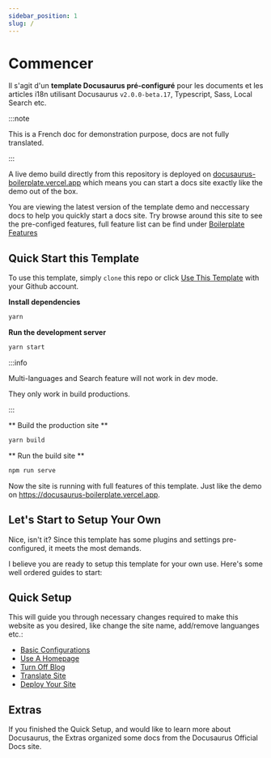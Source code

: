 ```yaml
---
sidebar_position: 1
slug: /
---
```


# Commencer

Il s'agit d'un **template Docusaurus pré-configuré** pour les documents et les articles i18n utilisant Docusaurus `v2.0.0-beta.17`, Typescript, Sass, Local Search etc.

:::note

This is a French doc for demonstration purpose, docs are not fully translated.

:::

A live demo build directly from this repository is deployed on [docusaurus-boilerplate.vercel.app](https://docusaurus-boilerplate.vercel.app) which means you can start a docs site exactly like the demo out of the box.

You are viewing the latest version of the template demo and neccessary docs to help you quickly start a docs site. Try browse around this site to see the pre-configed features, full feature list can be find under [Boilerplate Features](./features.md)

## Quick Start this Template

To use this template, simply `clone` this repo or click [Use This Template](https://github.com/arisac/docusaurus-boilerplate/generate) with your Github account.

**Install dependencies**

```bash
yarn
```

**Run the development server**

```bash
yarn start
```

:::info

Multi-languages and Search feature will not work in dev mode.

They only work in build productions.

:::

** Build the production site **

```bash
yarn build
```

** Run the build site **

```bash
npm run serve
```

Now the site is running with full features of this template. Just like the demo on https://docusaurus-boilerplate.vercel.app.

## Let's Start to Setup Your Own

Nice, isn't it? Since this template has some plugins and settings pre-configured, it meets the most demands.

I believe you are ready to setup this template for your own use. Here's some well ordered guides to start:

## Quick Setup

This will guide you through necessary changes required to make this website as you desired, like change the site name, add/remove languanges etc.:

- [Basic Configurations](./quick-setup/basic.md)
- [Use A Homepage](./quick-setup/use-homepage.md)
- [Turn Off Blog](./quick-setup/turn-off-blog.md)
- [Translate Site](./quick-setup/translate-site.md)
- [Deploy Your Site](./quick-setup/deploy.md)

## Extras

If you finished the Quick Setup, and would like to learn more about Docusaurus, the Extras organized some docs from the Docusaurus Official Docs site.
